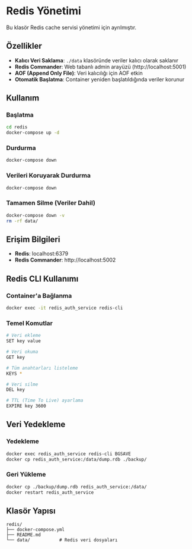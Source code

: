 # Redis Yönetimi

Bu klasör Redis cache servisi yönetimi için ayrılmıştır.

## Özellikler

- **Kalıcı Veri Saklama**: `./data` klasöründe veriler kalıcı olarak saklanır
- **Redis Commander**: Web tabanlı admin arayüzü (http://localhost:5001)
- **AOF (Append Only File)**: Veri kalıcılığı için AOF etkin
- **Otomatik Başlatma**: Container yeniden başlatıldığında veriler korunur

## Kullanım

### Başlatma
```bash
cd redis
docker-compose up -d
```

### Durdurma
```bash
docker-compose down
```

### Verileri Koruyarak Durdurma
```bash
docker-compose down
```

### Tamamen Silme (Veriler Dahil)
```bash
docker-compose down -v
rm -rf data/
```

## Erişim Bilgileri

- **Redis**: localhost:6379
- **Redis Commander**: http://localhost:5002

## Redis CLI Kullanımı

### Container'a Bağlanma
```bash
docker exec -it redis_auth_service redis-cli
```

### Temel Komutlar
```bash
# Veri ekleme
SET key value

# Veri okuma
GET key

# Tüm anahtarları listeleme
KEYS *

# Veri silme
DEL key

# TTL (Time To Live) ayarlama
EXPIRE key 3600
```

## Veri Yedekleme

### Yedekleme
```bash
docker exec redis_auth_service redis-cli BGSAVE
docker cp redis_auth_service:/data/dump.rdb ./backup/
```

### Geri Yükleme
```bash
docker cp ./backup/dump.rdb redis_auth_service:/data/
docker restart redis_auth_service
```

## Klasör Yapısı

```
redis/
├── docker-compose.yml
├── README.md
└── data/           # Redis veri dosyaları
``` 